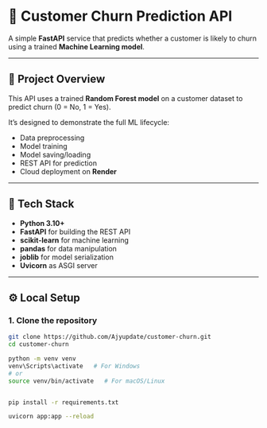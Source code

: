 # 🧠 Customer Churn Prediction API

A simple **FastAPI** service that predicts whether a customer is likely to churn using a trained **Machine Learning model**.

---

## 🚀 Project Overview

This API uses a trained **Random Forest model** on a customer dataset to predict churn (0 = No, 1 = Yes).

It’s designed to demonstrate the full ML lifecycle:
- Data preprocessing  
- Model training  
- Model saving/loading  
- REST API for prediction  
- Cloud deployment on **Render**

---

## 🧩 Tech Stack

- **Python 3.10+**
- **FastAPI** for building the REST API
- **scikit-learn** for machine learning
- **pandas** for data manipulation
- **joblib** for model serialization
- **Uvicorn** as ASGI server

---

## ⚙️ Local Setup

### 1. Clone the repository
```bash
git clone https://github.com/Ajyupdate/customer-churn.git
cd customer-churn

python -m venv venv
venv\Scripts\activate   # For Windows
# or
source venv/bin/activate   # For macOS/Linux


pip install -r requirements.txt

uvicorn app:app --reload



